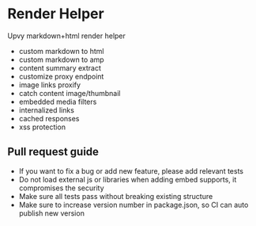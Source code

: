 # Render Helper

Upvy markdown+html render helper

- custom markdown to html
- custom markdown to amp
- content summary extract
- customize proxy endpoint
- image links proxify
- catch content image/thumbnail
- embedded media filters
- internalized links
- cached responses
- xss protection


## Pull request guide

- If you want to fix a bug or add new feature, please add relevant tests
- Do not load external js or libraries when adding embed supports, it compromises the security
- Make sure all tests pass without breaking existing structure
- Make sure to increase version number in package.json, so CI can auto publish new version
